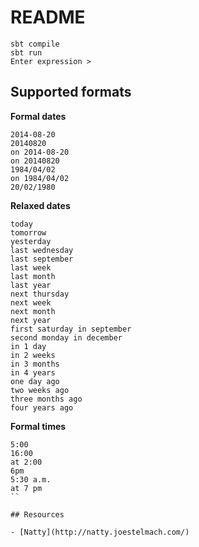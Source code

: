 # README

```
sbt compile
sbt run
Enter expression >
```

## Supported formats

**Formal dates**

```
2014-08-20
20140820
on 2014-08-20
on 20140820
1984/04/02
on 1984/04/02
20/02/1980
```

**Relaxed dates**

```
today
tomorrow
yesterday
last wednesday
last september
last week
last month
last year
next thursday
next week
next month
next year
first saturday in september
second monday in december
in 1 day
in 2 weeks
in 3 months
in 4 years
one day ago
two weeks ago
three months ago
four years ago
```

**Formal times**

```
5:00
16:00
at 2:00
6pm
5:30 a.m.
at 7 pm
``

## Resources

- [Natty](http://natty.joestelmach.com/)
